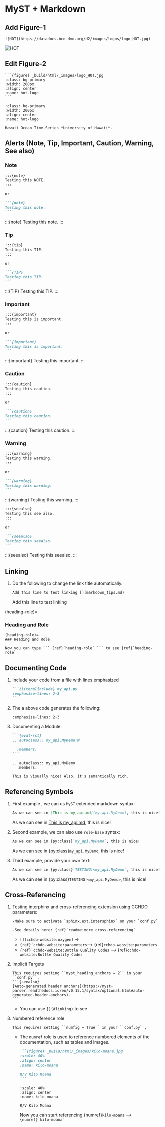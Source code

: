 # MyST + Markdown 

## Add Figure-1

`![HOT](https://datadocs.bco-dmo.org/d2/images/logos/logo_HOT.jpg)`

![HOT](https://datadocs.bco-dmo.org/d2/images/logos/logo_HOT.jpg)

## Edit Figure-2
    
````
```{figure} _build/html/_images/logo_HOT.jpg
:class: bg-primary
:width: 200px
:align: center
:name: hot-logo
```
````

```{figure} _build/html/_images/logo_HOT.jpg
:class: bg-primary
:width: 200px
:align: center
:name: hot-logo

Hawaii Ocean Time-Series *University of Hawaii*.

```

## Alerts (Note, Tip, Important, Caution, Warning, See also)

### Note
        
````markdown
:::{note}
Testing this NOTE.
:::

or 

```{note}
Testing this note.
```
````

:::{note}
Testing this note.
:::

### Tip

````markdown
:::{tip}
Testing this TIP.
:::

or 

```{TIP}
Testing this TIP.
```
````

:::{TIP}
Testing this TIP.
:::
    
### Important 

````markdown
:::{important}
Testing this is important.
:::

or 

```{important}
Testing this is important.
```
````

:::{important}
Testing this important.
:::

### Caution 

````markdown
:::{caution}
Testing this caution.
:::

or 

```{caution}
Testing this caution.
```
````

:::{caution}
Testing this caution.
:::

### Warning 

````markdown
:::{warning}
Testing this warning.
:::

or 

```{warning}
Testing this warning.
```
````

:::{warning}
Testing this warning.
:::


        
````markdown
:::{seealso}
Testing this see also.
:::

or 

```{seealso}
Testing this seealso.
```
````

:::{seealso}
Testing this seealso.
::: 
    
## Linking

1.  Do the following to change the link title automatically. 

    ```markdown
    Add this line to test linking [](markdown_tips.md)
    ``` 
    Add this line to test linking [](markdown_tips.md)

    
(heading-role)=
### Heading and Role 
    
```
(heading-role)=
### Heading and Role
```

```{note}
Now you can type ``` {ref}`heading-role` ``` to see {ref}`heading-role`
```

## Documenting Code 

1. Include your code from a file with lines emphasized

    ````markdown 
    ```{literalinclude} my_api.py
    :emphasize-lines: 2-3
    ``` 
     ````
2. The a above code generates the following:

    ```{literalinclude} my_api.py
    :emphasize-lines: 2-3
    ```
  
3. Documenting a Module: 
     
    ````markdown
    ```{eval-rst}
    .. autoclass:: my_api.MyDemo:W
  
      :members:
    ```
    ````
    
    ```{eval-rst}
    .. autoclass:: my_api.MyDemo
      :members:
    ```
    
    ```{note}
    This is visually nice! Also, it's semantically rich.
    ```

## Referencing Symbols
 
1. First example , we can us `MyST` extended markdown syntax:

    ```markdown
    As we can see in [This is my_api.md](my_api.MyDemo), this is nice!
    ```
    As we can see in [This is my_api.md](my_api.MyDemo), this is nice!

2. Second example, we can also use `role-base` syntax:

    ```markdown
    As we can see in {py:class}`my_api.MyDemo`, this is nice!
    ```
    As we can see in {py:class}`my_api.MyDemo`, this is nice!
    
3. Third example, provide your own text:

    ```markdown 
    As we can see in {py:class}`TESTING!<my_api.MyDemo`, this is nice!
    ```
    As we can see in {py:class}`TESTING!<my_api.MyDemo>`, this is nice!

## Cross-Referencing 

1. Testing interphinx and cross-referencing extension using CCHDO parameters: 

    ````{important}
    -Make sure to activate `sphinx.ext.intersphinx` on your `conf.py` 
    
    -See details here: {ref}`readme:more cross-referencing`
    ````
    
    - ```[](cchdo-website:oxygen)``` -> [](cchdo-website:oxygen)
    - ````{ref}`cchdo-website:parameters````--> {ref}`cchdo-website:parameters`
    - ````{ref}`cchdo-website:Bottle Quality Codes```` -->  {ref}`cchdo-website:Bottle Quality Codes`

2. Implicit Targets

    ````{important}
    This requires setting ``myst_heading_anchors = 2`` in your ``conf.py``,
    ```{seealso}
    [Auto-generated header anchors](https://myst-parser.readthedocs.io/en/v0.15.1/syntax/optional.html#auto-generated-header-anchors).
    ```
    ````
    + You can use `[](#linking)` to see [](#linking)
    
3. Numbered reference role     

    ````{important}
    This requires setting ``numfig = True`` in your ``conf.py``,
    ````

    + The `numref` role is used to reference numbered elements of the documentation, such as tables and images.

        ````markdown
        ```{figure} _build/html/_images/kilo-moana.jpg
        :scale: 40%
        :align: center
        :name: kilo-moana
        
        R/V Kilo Moana 
        ```
        ````

        ```{figure} _build/html/_images/kilo-moana.jpg
        :scale: 40%
        :align: center
        :name: kilo-moana
    
        R/V Kilo Moana
        ```
   
        Now you can start referencing {numref}`kilo-moana` --> ``` {numref}`kilo-moana` ```

 